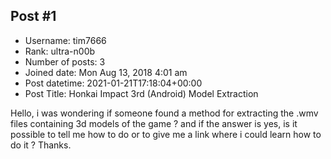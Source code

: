 ## Post #1
- Username: tim7666
- Rank: ultra-n00b
- Number of posts: 3
- Joined date: Mon Aug 13, 2018 4:01 am
- Post datetime: 2021-01-21T17:18:04+00:00
- Post Title: Honkai Impact 3rd (Android) Model Extraction

Hello, i was wondering if someone found a method for extracting the .wmv files containing 3d models of the game ? and if the answer is yes, is it possible to tell me how to do or to give me a link where i could learn how to do it ? Thanks.
